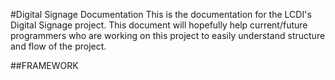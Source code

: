 #Digital Signage Documentation
This is the documentation for the LCDI's Digital Signage project. This document will hopefully help current/future programmers who are working on this project to easily understand structure and flow of the project.

##FRAMEWORK

